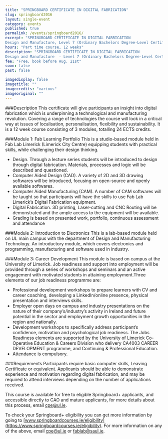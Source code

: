 ```yaml
---
title: "SPRINGBOARD CERTIFICATE IN DIGITAL FABRICATION"
slug: springboard2016
layout: single-event
category: events
published: true
permalink: /events/springboard2016/
excerpt: "SPRINGBOARD CERTIFICATE IN DIGITAL FABRICATION
Design and Manufacture, Level 7 (Ordinary Bachelors Degree-Level Certificate)"
hours: "Part time course, 12 weeks"
description: "SPRINGBOARD CERTIFICATE IN DIGITAL FABRICATION
Design and Manufacture  - Level 7 (Ordinary Bachelors Degree-Level Certificate)"
fee: "Free, book before Aug. 21st"
soon: false
past: false

imagedisplay: false
imagetitle: ""
imagecredits: "various"
imageoriginal: ""
---
```


###Description
This certificate will give participants an insight into digital fabrication which is underpinning a technological and manufacturing revolution. Covering a range of technologies the course will look in a critical way at issues of localisation, personalisation, flexibility and sustainability. It is a 12 week course consisting of 3 modules, totalling 24 ECTS credits.


###Module 1: Fab Learning Portfolio
This is a studio-based module held in Fab Lab Limerick (Limerick City Centre) equipping students with practical skills, while challenging their design thinking.
- Design. Through a lecture series students will be introduced to design through digital fabrication. Materials, processes and logic will be described and questioned.
- Computer Aided Design (CAD). A variety of 2D and 3D drawing softwares will be introduced, focusing on open-source and openly available softwares.
- Computer Aided Manufacturing (CAM). A number of CAM softwares will be taught so that participants will have the skills to use Fab Lab Limerick’s Digital Fabrication equipment.
- Digital Fabrication. 3D printing, Laser-cutting and CNC Routing will be demonstrated and the ample access to the equipment will be available.
- Grading is based on presented work, portfolio, continuous assessment and attendance

###Module 2: Introduction to Electronics
This is a lab-based module held on UL main campus with the department of Design and Manufacturing Technology. An introductory module, which covers electronics and programming, manufacturing and software used in industry.

###Module 3: Career Development
This module is based on campus at the University of Limerick. Job readiness and support into employment will be provided through a series of workshops and seminars and an active engagement with motivated students in attaining employment.Three elements of our job readiness programme are:

- Professional development workshops to prepare learners with CV and career coaching, developing a LinkedIn/online presence, physical presentation and interviews skills.
- Employer open days on campus and industry presentations on the nature of their company’s/industry’s activity in Ireland and future potential in the sector and employment growth opportunities in the region and nationally.
- Development workshops to specifically address participant’s confidence, motivation and psychological job readiness. The Jobs Readiness elements are supported by the University of Limerick Co-Operative Education & Careers Division who delivery CA4003 CAREER DEVELOPMENT programme, and Continuing & Professional Education.
- Attendance is compulsory.

###Requirements
Participants require basic computer skills, Leaving Certificate or equivalent. Applicants should be able to demonstrate experience and motivation regarding digital fabrication, and may be required to attend interviews depending on the number of applications received.

This course is available for free to eligible Springboard+ applicants, and accessible directly to CAO and mature applicants, for more details about this process, email [cpe@ul.ie](mailto:cpe@ul.ie).

To check your Springboard+ eligibility you can get more information by going to [www.springboardcourses.ie/eligibility](https://www.springboardcourses.ie/eligibility).
For more information on any of the above, email [cpe@ul.ie](mailto:cpe@ul.ie) or [fablab@saul.ie](mailto:fablab@saul.ie).
